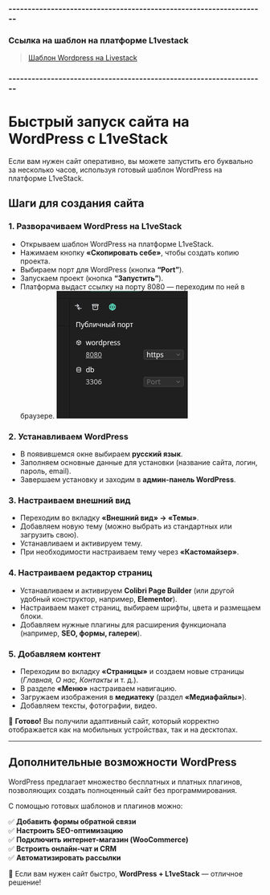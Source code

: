 ### -------------------------------------------------------------------
### Ссылка на шаблон на платформе  L1vestack
> [Шаблон Wordpress на Livestack](https://console.l1vestack.ru/template/wordpress)

### -------------------------------------------------------------------

# Быстрый запуск сайта на WordPress с L1veStack

Если вам нужен сайт оперативно, вы можете запустить его буквально за несколько часов, используя готовый шаблон WordPress на платформе L1veStack.

## Шаги для создания сайта

### 1. Разворачиваем WordPress на L1veStack

- Открываем шаблон WordPress на платформе L1veStack.
- Нажимаем кнопку **«Скопировать себе»**, чтобы создать копию проекта.
- Выбираем порт для WordPress (кнопка **“Port”**).
- Запускаем проект (кнопка **“Запустить”**).
- Платформа выдаст ссылку на порту 8080 — переходим по ней в браузере.
  ![ports](images/ports.png)


### 2. Устанавливаем WordPress

- В появившемся окне выбираем **русский язык**.
- Заполняем основные данные для установки (название сайта, логин, пароль, email).
- Завершаем установку и заходим в **админ-панель WordPress**.

### 3. Настраиваем внешний вид

- Переходим во вкладку **«Внешний вид» → «Темы»**.
- Добавляем новую тему (можно выбрать из стандартных или загрузить свою).
- Устанавливаем и активируем тему.
- При необходимости настраиваем тему через **«Кастомайзер»**.

### 4. Настраиваем редактор страниц

- Устанавливаем и активируем **Colibri Page Builder** (или другой удобный конструктор, например, **Elementor**).
- Настраиваем макет страниц, выбираем шрифты, цвета и размещаем блоки.
- Добавляем нужные плагины для расширения функционала (например, **SEO, формы, галереи**).

### 5. Добавляем контент

- Переходим во вкладку **«Страницы»** и создаем новые страницы (*Главная, О нас, Контакты* и т. д.).
- В разделе **«Меню»** настраиваем навигацию.
- Загружаем изображения в **медиатеку** (раздел **«Медиафайлы»**).
- Добавляем тексты, фотографии, видео.

🎉 **Готово!** Вы получили адаптивный сайт, который корректно отображается как на мобильных устройствах, так и на десктопах.

---

## Дополнительные возможности WordPress

WordPress предлагает множество бесплатных и платных плагинов, позволяющих создать полноценный сайт без программирования.

С помощью готовых шаблонов и плагинов можно:

✅ **Добавить формы обратной связи**  
✅ **Настроить SEO-оптимизацию**  
✅ **Подключить интернет-магазин (WooCommerce)**  
✅ **Встроить онлайн-чат и CRM**  
✅ **Автоматизировать рассылки**

🚀 Если вам нужен сайт быстро, **WordPress + L1veStack** — отличное решение!

